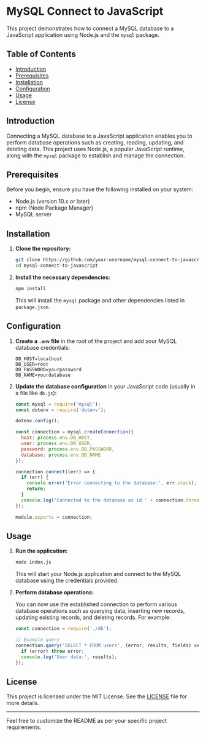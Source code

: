 

# MySQL Connect to JavaScript

This project demonstrates how to connect a MySQL database to a JavaScript application using Node.js and the `mysql` package.

## Table of Contents
- [Introduction](#introduction)
- [Prerequisites](#prerequisites)
- [Installation](#installation)
- [Configuration](#configuration)
- [Usage](#usage)
- [License](#license)

## Introduction

Connecting a MySQL database to a JavaScript application enables you to perform database operations such as creating, reading, updating, and deleting data. This project uses Node.js, a popular JavaScript runtime, along with the `mysql` package to establish and manage the connection.

## Prerequisites

Before you begin, ensure you have the following installed on your system:

- Node.js (version 10.x or later)
- npm (Node Package Manager)
- MySQL server

## Installation

1. **Clone the repository:**

   ```bash
   git clone https://github.com/your-username/mysql-connect-to-javascript.git
   cd mysql-connect-to-javascript
   ```

2. **Install the necessary dependencies:**

   ```bash
   npm install
   ```

   This will install the `mysql` package and other dependencies listed in `package.json`.

## Configuration

1. **Create a `.env` file** in the root of the project and add your MySQL database credentials:

   ```env
   DB_HOST=localhost
   DB_USER=root
   DB_PASSWORD=yourpassword
   DB_NAME=yourdatabase
   ```

2. **Update the database configuration** in your JavaScript code (usually in a file like `db.js`):

   ```javascript
   const mysql = require('mysql');
   const dotenv = require('dotenv');

   dotenv.config();

   const connection = mysql.createConnection({
     host: process.env.DB_HOST,
     user: process.env.DB_USER,
     password: process.env.DB_PASSWORD,
     database: process.env.DB_NAME
   });

   connection.connect((err) => {
     if (err) {
       console.error('Error connecting to the database:', err.stack);
       return;
     }
     console.log('Connected to the database as id ' + connection.threadId);
   });

   module.exports = connection;
   ```

## Usage

1. **Run the application:**

   ```bash
   node index.js
   ```

   This will start your Node.js application and connect to the MySQL database using the credentials provided.

2. **Perform database operations:**

   You can now use the established connection to perform various database operations such as querying data, inserting new records, updating existing records, and deleting records. For example:

   ```javascript
   const connection = require('./db');

   // Example query
   connection.query('SELECT * FROM users', (error, results, fields) => {
     if (error) throw error;
     console.log('User data:', results);
   });
   ```

## License

This project is licensed under the MIT License. See the [LICENSE](LICENSE) file for more details.

---

Feel free to customize the README as per your specific project requirements.
